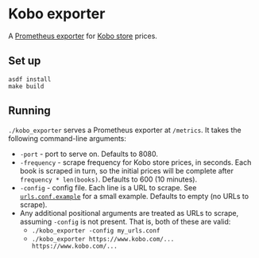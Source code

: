 # Kobo exporter

A [Prometheus exporter] for [Kobo store] prices.

[Prometheus exporter]: https://prometheus.io/docs/instrumenting/exporters/
[Kobo store]: https://www.kobo.com/gb/en/ebooks

## Set up

```shell
asdf install
make build
```

## Running

`./kobo_exporter` serves a Prometheus exporter at `/metrics`. It takes
the following command-line arguments:

- `-port` - port to serve on. Defaults to 8080.
- `-frequency` - scrape frequency for Kobo store prices, in seconds.
  Each book is scraped in turn, so the initial prices will be complete
  after `frequency * len(books)`. Defaults to 600 (10 minutes).
- `-config` - config file. Each line is a URL to scrape. See
  [`urls.conf.example`](urls.conf.example) for a small example. Defaults
  to empty (no URLs to scrape).
- Any additional positional arguments are treated as URLs to scrape,
  assuming `-config` is not present. That is, both of these are valid:
    - `./kobo_exporter -config my_urls.conf`
    - `./kobo_exporter https://www.kobo.com/... https://www.kobo.com/...`
